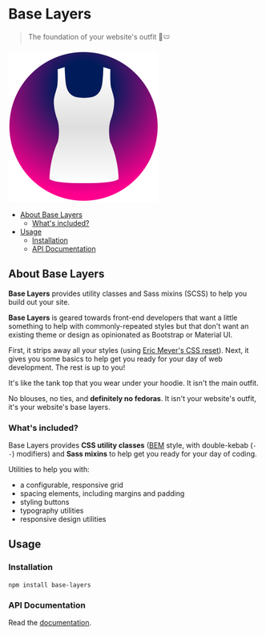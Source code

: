 
# Base Layers

> The foundation of your website's outfit 👙🩲

<img width="300px" src="https://github.com/tinacious/base-layers/raw/main/assets/tank-top.png" />

- [About Base Layers](#about-base-layers)
  - [What's included?](#whats-included)
- [Usage](#usage)
  - [Installation](#installation)
  - [API Documentation](#api-documentation)

## About Base Layers

**Base Layers** provides utility classes and Sass mixins (SCSS) to help you build out your site.

**Base Layers** is geared towards front-end developers that want a little something to help with commonly-repeated styles but that don't want an existing theme or design as opinionated as Bootstrap or Material UI.

First, it strips away all your styles (using [Eric Meyer's CSS reset](https://meyerweb.com/eric/tools/css/reset/)). Next, it gives you some basics to help get you ready for your day of web development. The rest is up to you!

It's like the tank top that you wear under your hoodie. It isn't the main outfit.

No blouses, no ties, and **definitely no fedoras**. It isn't your website's outfit, it's your website's base layers.


### What's included?

Base Layers provides **CSS utility classes** ([BEM](https://blog.tinaciousdesign.com/bem-css-scalable-maintainable) style, with double-kebab (`--`) modifiers) and **Sass mixins** to help get you ready for your day of coding.

Utilities to help you with:

- a configurable, responsive grid
- spacing elements, including margins and padding
- styling buttons
- typography utilities
- responsive design utilities


## Usage

### Installation

    npm install base-layers

### API Documentation

Read the [documentation](DOCS.md).
